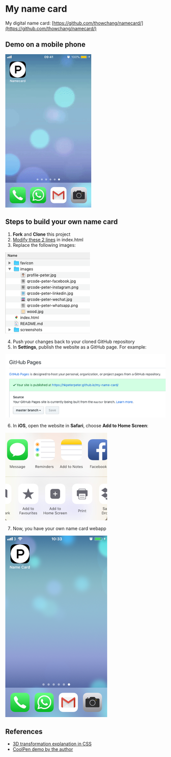 # My name card 

My digital name card: [https://github.com/thowchang/namecard/](https://github.com/thowchang/namecard/)

## Demo on a mobile phone

![Demo](screenshots/my-name-card.gif)

## Steps to build your own name card

1. **Fork** and **Clone** this project
2. [Modify these 2 lines](https://github.com/hkpeterpeter/my-name-card/blob/dc4188506366f624a1803339f54ffa7f0f709ede/index.html#L133-L134) in index.html
3. Replace the following images: 

![image files](screenshots/replace_all_images.png)

4. Push your changes back to your cloned GitHub repository
5. In **Settings**, publish the website as a GitHub page. For example:

![GitHub page](screenshots/publish_github_page.png)

6. In **iOS**, open the website in **Safari**, choose **Add to Home Screen**:

![Add to Home Screen](screenshots/add_to_homescreen.jpg)

7. Now, you have your own name card webapp

![Your namecard webapp](screenshots/your_name_card_webapp.png)


## References

- [3D transformation explanation in CSS](https://3dtransforms.desandro.com/)
- [CoolPen demo by the author](https://codepen.io/desandro/pen/KRWjzm)

